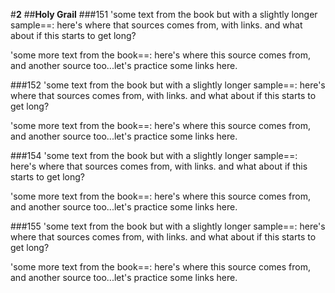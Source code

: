 #**2**
##**Holy Grail**
###151
'some text from the book but with a slightly longer sample==:
here's where that sources comes from, with links. and what about if this starts to get long?

'some more text from the book==:
here's where this source comes from, and another source too...let's practice some links here.

###152
'some text from the book but with a slightly longer sample==: here's where that sources comes from, with links. and what about if this starts to get long?

'some more text from the book==:
here's where this source comes from, and another source too...let's practice some links here.

###154
'some text from the book but with a slightly longer sample==: here's where that sources comes from, with links. and what about if this starts to get long?

'some more text from the book==:
here's where this source comes from, and another source too...let's practice some links here.

###155
'some text from the book but with a slightly longer sample==: here's where that sources comes from, with links. and what about if this starts to get long?

'some more text from the book==:
here's where this source comes from, and another source too...let's practice some links here.
